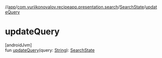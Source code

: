 //[app](../../../index.md)/[com.yuriikonovalov.recipeapp.presentation.search](../index.md)/[SearchState](index.md)/[updateQuery](update-query.md)

# updateQuery

[androidJvm]\
fun [updateQuery](update-query.md)(query: [String](https://kotlinlang.org/api/latest/jvm/stdlib/kotlin/-string/index.html)): [SearchState](index.md)

